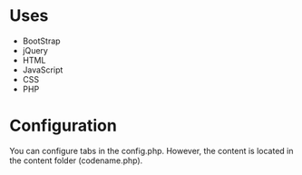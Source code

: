 # Uses
* BootStrap
* jQuery
* HTML
* JavaScript
* CSS
* PHP

# Configuration
You can configure tabs in the config.php. However, the content is located in the content folder (codename.php).
